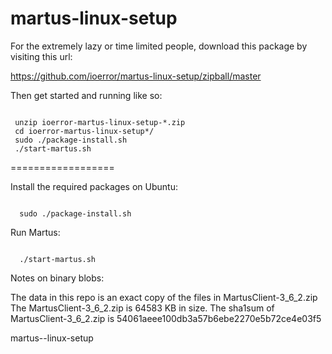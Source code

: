 martus-linux-setup
==================


For the extremely lazy or time limited people, download this package by
visiting this url:

 https://github.com/ioerror/martus-linux-setup/zipball/master

Then get started and running like so:

<code>
 unzip ioerror-martus-linux-setup-*.zip
 cd ioerror-martus-linux-setup*/
 sudo ./package-install.sh 
 ./start-martus.sh
</code>

==================

Install the required packages on Ubuntu:

<code>
  sudo ./package-install.sh
</code>

Run Martus:

<code>
  ./start-martus.sh
</code>

Notes on binary blobs:

  The data in this repo is an exact copy of the files in MartusClient-3_6_2.zip
  The MartusClient-3_6_2.zip is 64583 KB in size.
  The sha1sum of MartusClient-3_6_2.zip is 54061aeee100db3a57b6ebe2270e5b72ce4e03f5

martus--linux-setup
